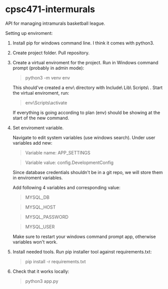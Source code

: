 # cpsc471-intermurals
API for managing intramurals basketball league. 


Setting up enviroment:

1. Install pip for windows command line. I think it comes with python3.

2. Create project folder. Pull repository.

3. Create a virtual enviroment for the project.
  Run in Windows command prompt (probably in admin mode):
    >python3 -m venv env
  
    This should've created a env\ directory with Include\ Lib\ Scripts\ .
    Start the virtual enviroment, run:
    >env\Scripts\activate
    
    If everything is going according to plan (env) should be showing at the start of the new command.

4. Set enviroment variable.

    Navigate to edit system variables (use windows search).
    Under user variables add new:
    
    >Variable name: APP_SETTINGS
      
    >Variable value: config.DevelopmentConfig
      
    Since database credentials shouldn't be in a git repo, we will store them in enviroment variables. 
    
    Add following 4 variables and corresponding value:
  
    >MYSQL_DB
      
    >MYSQL_HOST
      
    >MYSQL_PASSWORD
      
    >MYSQL_USER
  
    Make sure to restart your windows command prompt app, otherwise variables won't work.
    
5. Install needed tools.
  Run pip installer tool against requirements.txt:
    >pip install -r requirements.txt

6. Check that it works locally:
    >python3 app.py
